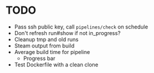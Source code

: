 # TODO

- Pass ssh public key, call `pipelines/check` on schedule
- Don't refresh run#show if not in_progress?
- Cleanup tmp and old runs
- Steam output from build
- Average build time for pipeline
  - Progress bar
- Test Dockerfile with a clean clone
